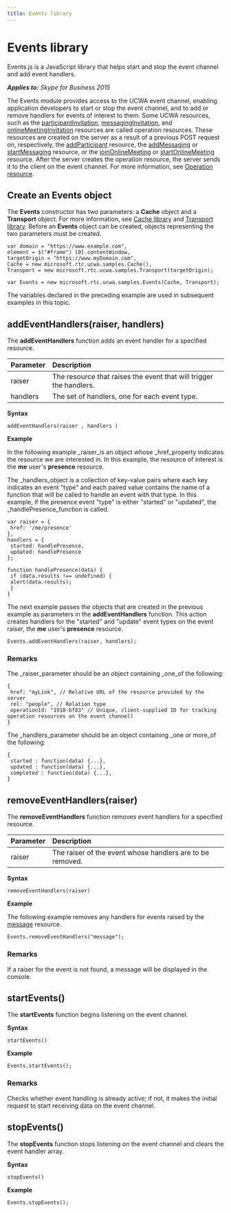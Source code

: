 ```yaml
---
title: Events library
---
```

# Events library
Events.js is a JavaScript library that helps start and stop the event channel and add event handlers.


 _**Applies to:** Skype for Business 2015_

The Events module provides access to the UCWA event channel, enabling application developers to start or stop the event channel, and to add or remove handlers for events of interest to them.
Some UCWA resources, such as the [participantInvitation](participantInvitation_ref.md), [messagingInvitation](messagingInvitation_ref.md), and [onlineMeetingInvitation](onlineMeetingInvitation_ref.md) resources are called operation resources. These resources are created on the server as a result of a previous POST request on, respectively, the [addParticipant](addParticipant_ref.md) resource, the [addMessaging](addMessaging_ref.md) or [startMessaging](startMessaging_ref.md) resource, or the [joinOnlineMeeting](joinOnlineMeeting_ref.md) or [startOnlineMeeting](startOnlineMeeting_ref.md) resource. After the server creates the operation resource, the server sends it to the client on the event channel. For more information, see [Operation resource](OperationResource.md).

## Create an Events object
<a name="sectionSection0"> </a>

The **Events** constructor has two parameters: a **Cache** object and a **Transport** object. For more information, see [Cache library](CacheLibrary.md) and [Transport library](TransportLibrary.md). Before an **Events** object can be created, objects representing the two parameters must be created.


```
var domain = "https://www.example.com",
element = $("#frame") [0].contentWindow,
targetOrigin = "https://www.myDomain.com",
Cache = new microsoft.rtc.ucwa.samples.Cache(),
Transport = new microsoft.rtc.ucwa.samples.Transport(targetOrigin);

var Events = new microsoft.rtc.ucwa.samples.Events(Cache, Transport);
```

The variables declared in the preceding example are used in subsequent examples in this topic.


## addEventHandlers(raiser, handlers)
<a name="sectionSection1"> </a>

The **addEventHandlers** function adds an event handler for a specified resource.



|**Parameter**|**Description**|
|:-----|:-----|
|raiser|The resource that raises the event that will trigger the handlers.|
|handlers|The set of handlers, one for each event type.|
 **Syntax**




```
addEventHandlers(raiser , handlers )

```

 **Example**

In the following example _raiser_is an object whose _href_property indicates the resource we are interested in. In this example, the resource of interest is the **me** user's **presence** resource.

The _handlers_object is a collection of key-value pairs where each key indicates an event "type" and each paired value contains the name of a function that will be called to handle an event with that type. In this example, if the presence event "type" is either "started" or "updated", the _handlePresence_function is called.




```
var raiser = {
 href: '/me/presence'
},
handlers = {
 started: handlePresence,
 updated: handlePresence
};
 
function handlePresence(data) {
 if (data.results !== undefined) {
 alert(data.results);
 }
}
```

The next example passes the objects that are created in the previous example as parameters in the **addEventHandlers** function. This action creates handlers for the "started" and "update" event types on the event raiser, the **me** user's **presence** resource.




```
Events.addEventHandlers(raiser, handlers);

```


### Remarks

The _raiser_parameter should be an object containing _one_of the following:


```
{
 href: "myLink", // Relative URL of the resource provided by the server
 rel: "people", // Relation type
 operationId: "1918-bf83" // Unique, client-supplied ID for tracking operation resources on the event channel)
}
```

The _handlers_parameter should be an object containing _one or more_of the following:




```
{
 started : function(data) {...},
 updated : function(data) {...},
 completed : function(data) {...},
}
```


## removeEventHandlers(raiser)
<a name="sectionSection2"> </a>

The **removeEventHandlers** function removes event handlers for a specified resource.



|**Parameter**|**Description**|
|:-----|:-----|
|raiser|The raiser of the event whose handlers are to be removed.|
 **Syntax**




```
removeEventHandlers(raiser)
```

 **Example**

The following example removes any handlers for events raised by the [message](message_ref.md) resource.




```
Events.removeEventHandlers("message");
```


### Remarks

If a raiser for the event is not found, a message will be displayed in the console.


## startEvents()
<a name="sectionSection3"> </a>

The **startEvents** function begins listening on the event channel.

 **Syntax**




```
startEvents()
```

 **Example**




```
Events.startEvents();
```


### Remarks

Checks whether event handling is already active; if not, it makes the initial request to start receiving data on the event channel.


## stopEvents()
<a name="sectionSection4"> </a>

The **stopEvents** function stops listening on the event channel and clears the event handler array.

 **Syntax**




```
stopEvents()
```

 **Example**




```
Events.stopEvents();
```

